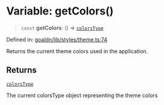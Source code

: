 # Variable: getColors()

> `const` **getColors**: () => [`colorsType`](../type-aliases/colorsType.md)

Defined in: [goaldn/lib/styles/theme.ts:74](https://github.com/aldesgroup/goaldn/blob/6a7943d02984b1a6b41d76a3a483a1484b644076/lib/styles/theme.ts#L74)

Returns the current theme colors used in the application.

## Returns

[`colorsType`](../type-aliases/colorsType.md)

The current colorsType object representing the theme colors
